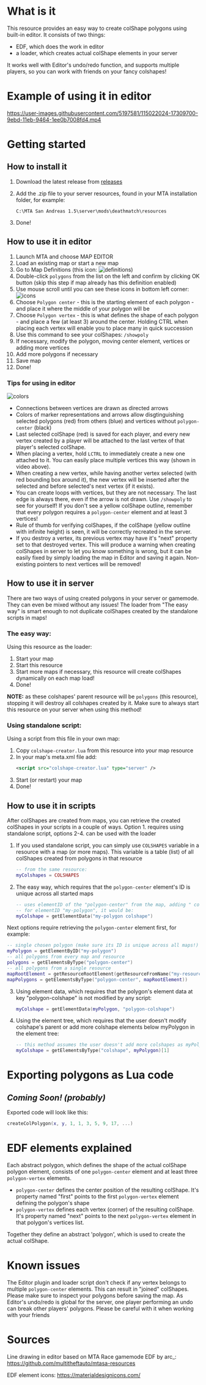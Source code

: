 # What is it
This resource provides an easy way to create colShape polygons using built-in editor. It consists of two things:
- EDF, which does the work in editor
- a loader, which creates actual colShape elements in your server

It works well with Editor's undo/redo function, and supports multiple players, so you can work with friends on your fancy colshapes!

# Example of using it in editor
https://user-images.githubusercontent.com/5197581/115022024-17309700-9ebd-11eb-9464-1ee0b7008fd4.mp4
# Getting started

## How to install it
1. Download the latest release from [releases](https://github.com/Yamsha75/polygons/releases)
2. Add the .zip file to your server resources, found in your MTA installation folder, for example:

    `C:\MTA San Andreas 1.5\server\mods\deathmatch\resources`
3. Done!

## How to use it in editor
1. Launch MTA and choose MAP EDITOR
2. Load an existing map or start a new map
3. Go to Map Definitions (this icon: ![definitions](https://user-images.githubusercontent.com/5197581/115040528-d131fe00-9ed1-11eb-8cd4-7c58f20aba54.png))
4. Double-click `polygons` from the list on the left and confirm by clicking OK button (skip this step if map already has this definition enabled)
5. Use mouse scroll until you can see these icons in bottom left corner: ![icons](https://user-images.githubusercontent.com/5197581/115040775-0e968b80-9ed2-11eb-8979-02558d71f255.png)
6. Choose `Polygon center` - this is the starting element of each polygon - and place it where the middle of your polygon will be
7. Choose `Polygon vertex` - this is what defines the shape of each polygon - and place a few (at least 3) around the center. Holding CTRL when placing each vertex will enable you to place many in quick succession
8. Use this command to see your colShapes: `/showpoly`
9. If necessary, modify the polygon, moving center element, vertices or adding more vertices
10. Add more polygons if necessary
11. Save map
12. Done!


### Tips for using in editor
![colors](readme-images/colors.png)

- Connections between vertices are drawn as directed arrows
- Colors of marker representations and arrows allow disgtinguishing selected polygons (red) from others (blue) and vertices without `polygon-center` (black)
- Last selected colShape (red) is saved for each player, and every new vertex created by a player will be attached to the last vertex of that player's selected colShape.
- When placing a vertex, hold `LCTRL` to immediately create a new one attached to it. You can easily place multiple vertices this way (shown in video above).
- When creating a new vertex, while having another vertex selected (with red bounding box around it), the new vertex will be inserted after the selected and before selected's next vertex (if it exists).
- You can create loops with vertices, but they are not necessary. The last edge is always there, even if the arrow is not drawn. Use `/showpoly` to see for yourself! If you don't see a yellow colShape outline, remember that every polygon requires a `polygon-center` element and at least 3 vertices!
- Rule of thumb for verifying colShapes, if the colShape (yellow outline with infinite height) is seen, it will be correctly recreated in the server.
- If you destroy a vertex, its previous vertex may have it's "next" property set to that destroyed vertex. This will produce a warning when creating colShapes in server to let you know something is wrong, but it can be easily fixed by simply loading the map in Editor and saving it again. Non-existing pointers to next vertices will be removed! 
## How to use it in server
There are two ways of using created polygons in your server or gamemode. They can even be mixed without any issues! The loader from "The easy way" is smart enough to not duplicate colShapes created by the standalone scripts in maps!

### The easy way:
Using this resource as the loader:

1. Start your map
2. Start this resource
3. Start more maps if necessary, this resource will create colShapes dynamically on each map load!
4. Done!

**NOTE:** as these colshapes' parent resource will be `polygons` (this resource), stopping it will destroy all colshapes created by it. Make sure to always start this resource on your server when using this method!

### Using standalone script:
Using a script from this file in your own map:

1. Copy `colshape-creator.lua` from this resource into your map resource
2. In your map's meta.xml file add:
    ```xml
    <script src="colshape-creator.lua" type="server" />
    ```
3. Start (or restart) your map
4. Done!

## How to use it in scripts
After colShapes are created from maps, you can retrieve the created colShapes in your scripts in a couple of ways. Option 1. requires using standalone script, options 2-4. can be used with the loader

1. If you used standalone script, you can simply use `COLSHAPES` variable in a resource with a map (or more maps). This variable is a table (list) of all colShapes created from polygons in that resource
    ```lua
    -- from the same resource:
    myColshapes = COLSHAPES
    ```

2. The easy way, which requires that the `polygon-center` element's ID is unique across all started maps
    ```lua
    -- uses elementID of the "polygon-center" from the map, adding " colshape" after it
    -- for elementID "my-polygon", it would be:
    myColshape = getElementData("my-polygon colshape")
    ```

Next options require retrieving the `polygon-center` element first, for example:

```lua
-- single chosen polygon (make sure its ID is unique across all maps!)
myPolygon = getElementByID("my-polygon")
-- all polygons from every map and resource
polygons = getElementsByType("polygon-center")
-- all polygons from a single resource
mapRootElement = getResourceRootElement(getResourceFromName("my-resource"))
mapPolygons = getElementsByType("polygon-center", mapRootElement))
```

3. Using element data, which requires that the polygon's element data at key "polygon-colshape" is not modified by any script:
    ```lua
    myColshape = getElementData(myPolygon, "polygon-colshape")
    ```

4. Using the element tree, which requires that the user doesn't modify colshape's parent or add more colshape elements below myPolygon in the element tree:
    ```lua
    -- this method assumes the user doesn't add more colshapes as myPolygon's children
    myColshape = getElementsByType("colshape", myPolygon)[1]
    ```
# Exporting polygons as Lua code
## *Coming Soon! (probably)*
Exported code will look like this:
```lua
createColPolygon(x, y, 1, 1, 3, 5, 9, 17, ...)
```
# EDF elements explained
Each abstract polygon, which defines the shape of the actual colShape polygon element, consists of one `polygon-center` element and at least three `polygon-vertex` elements.

- `polygon-center` defines the center position of the resulting colShape. It's property
named "first" points to the first `polygon-vertex` element defining the polygon's shape
- `polygon-vertex` defines each vertex (corner) of the resulting colShape. It's property
named "next" points to the next `polygon-vertex` element in that polygon's vertices list.

Together they define an abstract 'polygon', which is used to create the actual colShape.

# Known issues
The Editor plugin and loader script don't check if any vertex belongs to multiple `polygon-center` elements. This can result in "joined" colShapes. Please make sure to inspect your polygons before saving the map.
As Editor's undo/redo is global for the server, one player performing an undo can break other players' polygons. Please be careful with it when working with your friends



# Sources
Line drawing in editor based on MTA Race gamemode EDF by arc_:
https://github.com/multitheftauto/mtasa-resources

EDF element icons: https://materialdesignicons.com/
